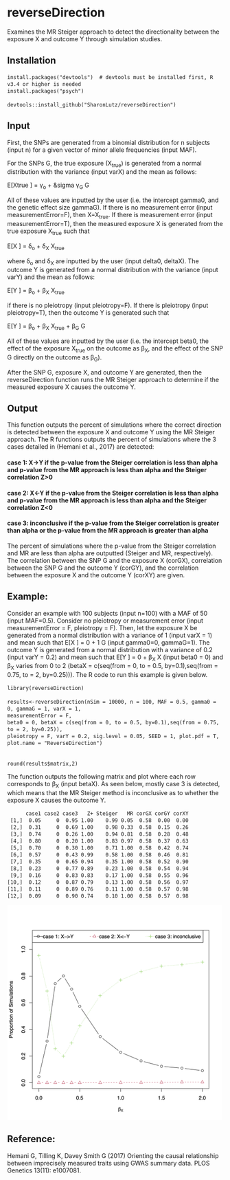 # reverseDirection
Examines the MR Steiger approach to detect the directionality between the exposure X and outcome Y through simulation studies.

## Installation
```
install.packages("devtools")  # devtools must be installed first, R v3.4 or higher is needed
install.packages("psych")

devtools::install_github("SharonLutz/reverseDirection")
```

## Input
First, the SNPs are generated from a binomial distribution for n subjects (input n) for a given vector of minor allele frequencies (input MAF).

For the SNPs G, the true exposure (X<sub>true</sub>) is generated from a normal distribution with the variance (input varX) and the mean as follows:

E\[Xtrue \] = &gamma;<sub>o</sub> + &sigma &gamma;<sub>G</sub> G

All of these values are inputted by the user (i.e. the intercept gamma0, and the genetic effect size gammaG). If there is no measurement error (input measurementError=F), then X=X<sub>true</sub>. If there is measurement error (input measurementError=T), then the measured exposure X is generated from the true exposure X<sub>true</sub> such that

E\[X \] = &delta;<sub>o</sub> +  &delta;<sub>X</sub> X<sub>true</sub>

where &delta;<sub>o</sub> and &delta;<sub>X</sub> are inputted by the user (input delta0, deltaX). The outcome Y is generated from a normal distribution with the variance (input varY) and the mean as follows:

E\[Y \] = &beta;<sub>o</sub> +  &beta;<sub>X</sub> X<sub>true</sub>

if there is no pleiotropy (input pleiotropy=F). If there is pleiotropy (input pleiotropy=T), then the outcome Y is generated such that

E\[Y \] = &beta;<sub>o</sub> +  &beta;<sub>X</sub> X<sub>true</sub> + &beta;<sub>G</sub> G

All of these values are inputted by the user (i.e. the intercept beta0, the effect of the exposure X<sub>true</sub> on the outcome as  &beta;<sub>X</sub>, and the effect of the SNP G directly on the outcome as  &beta;<sub>G</sub>).

After the SNP G, exposure X, and outcome Y are generated, then the reverseDirection function runs the MR Steiger approach to determine if the measured exposure X causes the outcome Y.

## Output
This function outputs the percent of simulations where the correct direction is detected between the exposure X and outcome Y using the MR Steiger approach. The R functions outputs the percent of simulations where the 3 cases detailed in (Hemani et al., 2017) are detected:

#### case 1: X->Y if the p-value from the Steiger correlation is less than alpha and p-value from the MR approach is less than alpha and the Steiger correlation Z>0
#### case 2: X<-Y if the p-value from the Steiger correlation is less than alpha and p-value from the MR approach is less than alpha and the Steiger correlation Z<0
#### case 3: inconclusive if the p-value from the Steiger correlation is greater than alpha or the p-value from the MR approach is greater than alpha 

The percent of simulations where the p-value from the Steiger correlation and MR are less than alpha are outputted (Steiger and MR, respectively). The correlation between the SNP G and the exposure X (corGX), correlation between the SNP G and the outcome Y (corGY), and the correlation between the exposure X and the outcome Y (corXY) are given.

## Example:
Consider an example with 100 subjects (input n=100) with a MAF of 50 (input MAF=0.5). Consider no pleiotropy or measurement error (input measurementError = F, pleiotropy = F). Then, let the exposure X be generated from a normal distribution with a variance of 1 (input varX = 1) and mean such that 
E\[X \] = 0 + 1 G
(input gamma0=0, gammaG=1). The outcome Y is generated from a normal distribution with a variance of 0.2 (input varY = 0.2) and mean such that 
E\[Y \] = 0 + &beta;<sub>X</sub> X 
(input beta0 = 0) and &beta;<sub>X</sub> varies from 0 to 2 (betaX = c(seq(from = 0, to = 0.5, by=0.1),seq(from = 0.75, to = 2, by=0.25))). The R code to run this example is given below.

```
library(reverseDirection)

results<-reverseDirection(nSim = 10000, n = 100, MAF = 0.5, gamma0 = 0, gammaG = 1, varX = 1, 
measurementError = F,  
beta0 = 0, betaX = c(seq(from = 0, to = 0.5, by=0.1),seq(from = 0.75, to = 2, by=0.25)), 
pleiotropy = F, varY = 0.2, sig.level = 0.05, SEED = 1, plot.pdf = T, plot.name = "ReverseDirection")


round(results$matrix,2)
```

The function outputs the following matrix and plot where each row corresponds to &beta;<sub>X</sub> (input betaX). As seen below, mostly case 3 is detected, which means that the MR Steiger method is inconclusive as to whether the exposure X causes the outcome Y.
```
      case1 case2 case3   Z+ Steiger   MR corGX corGY corXY
 [1,]  0.05     0  0.95 1.00    0.99 0.05  0.58  0.00  0.00
 [2,]  0.31     0  0.69 1.00    0.98 0.33  0.58  0.15  0.26
 [3,]  0.74     0  0.26 1.00    0.94 0.81  0.58  0.28  0.48
 [4,]  0.80     0  0.20 1.00    0.83 0.97  0.58  0.37  0.63
 [5,]  0.70     0  0.30 1.00    0.71 1.00  0.58  0.42  0.74
 [6,]  0.57     0  0.43 0.99    0.58 1.00  0.58  0.46  0.81
 [7,]  0.35     0  0.65 0.94    0.35 1.00  0.58  0.52  0.90
 [8,]  0.23     0  0.77 0.89    0.23 1.00  0.58  0.54  0.94
 [9,]  0.16     0  0.83 0.83    0.17 1.00  0.58  0.55  0.96
[10,]  0.12     0  0.87 0.79    0.13 1.00  0.58  0.56  0.97
[11,]  0.11     0  0.89 0.76    0.11 1.00  0.58  0.57  0.98
[12,]  0.09     0  0.90 0.74    0.10 1.00  0.58  0.57  0.98
```

<img src="reverseDirection.png" width="500">

## Reference:
Hemani G, Tilling K, Davey Smith G (2017) Orienting the causal relationship between imprecisely measured traits using GWAS summary data. PLOS Genetics 13(11): e1007081.

